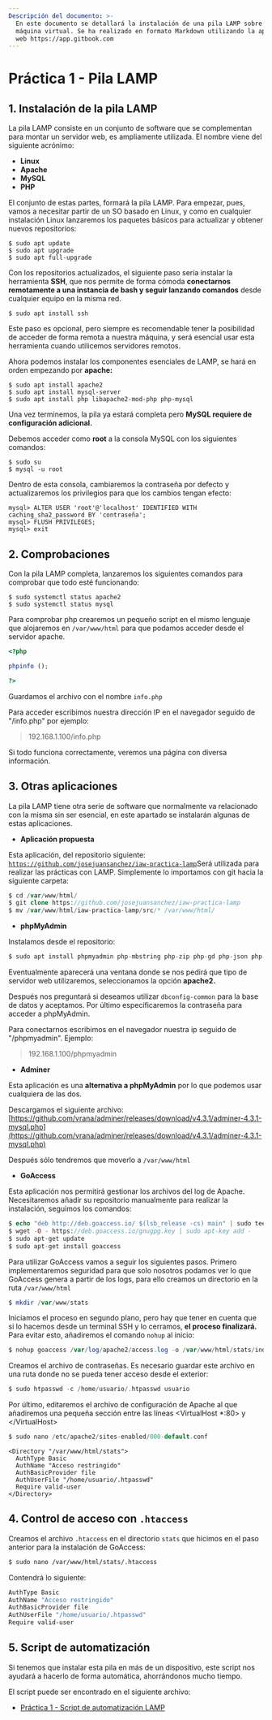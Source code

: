 ```yaml
---
Descripción del documento: >-
  En este documento se detallará la instalación de una pila LAMP sobre una
  máquina virtual. Se ha realizado en formato Markdown utilizando la aplicación
  web https://app.gitbook.com
---
```


# Práctica 1 - Pila LAMP

## 1. Instalación de la pila LAMP

La pila LAMP consiste en un conjunto de software que se complementan para montar un servidor web, es ampliamente utilizada. El nombre viene del siguiente acrónimo:

* **Linux**
* **Apache**
* **MySQL**
* **PHP**

El conjunto de estas partes, formará la pila LAMP. Para empezar, pues, vamos a necesitar partir de un SO basado en Linux, y como en cualquier instalación Linux lanzaremos los paquetes básicos para actualizar y obtener nuevos repositorios:

```text
$ sudo apt update
$ sudo apt upgrade
$ sudo apt full-upgrade
```

Con los repositorios actualizados, el siguiente paso sería instalar la herramienta **SSH**, que nos permite de forma cómoda **conectarnos remotamente a una instancia de bash y seguir lanzando comandos** desde cualquier equipo en la misma red.

```text
$ sudo apt install ssh
```

Este paso es opcional, pero siempre es recomendable tener la posibilidad de acceder de forma remota a nuestra máquina, y será esencial usar esta herramienta cuando utilicemos servidores remotos.

Ahora podemos instalar los componentes esenciales de LAMP, se hará en orden empezando por **apache:**

```text
$ sudo apt install apache2
$ sudo apt install mysql-server
$ sudo apt install php libapache2-mod-php php-mysql
```

Una vez terminemos, la pila ya estará completa pero **MySQL requiere de configuración adicional.**

Debemos acceder como **root** a la consola MySQL con los siguientes comandos:

```text
$ sudo su
$ mysql -u root
```

Dentro de esta consola, cambiaremos la contraseña por defecto y actualizaremos los privilegios para que los cambios tengan efecto:

```text
mysql> ALTER USER 'root'@'localhost' IDENTIFIED WITH caching_sha2_password BY 'contraseña';
mysql> FLUSH PRIVILEGES;
mysql> exit
```

## 2. Comprobaciones

Con la pila LAMP completa, lanzaremos los siguientes comandos para comprobar que todo esté funcionando:

```text
$ sudo systemctl status apache2
$ sudo systemctl status mysql
```

Para comprobar php crearemos un pequeño script en el mismo lenguaje que alojaremos en `/var/www/html` para que podamos acceder desde el servidor apache.

```php
<?php

phpinfo ();

?>
```

Guardamos el archivo con el nombre `info.php`

Para acceder escribimos nuestra dirección IP en el navegador seguido de "/info.php" por ejemplo:

> 192.168.1.100/info.php

Si todo funciona correctamente, veremos una página con diversa información.

## 3. Otras aplicaciones

La pila LAMP tiene otra serie de software que normalmente va relacionado con la misma sin ser esencial, en este apartado se instalarán algunas de estas aplicaciones.

* **Aplicación propuesta**

Esta aplicación, del repositorio siguiente: [`https://github.com/josejuansanchez/iaw-practica-lamp`](https://github.com/josejuansanchez/iaw-practica-lamp)Será utilizada para realizar las prácticas con LAMP. Simplemente lo importamos con git hacia la siguiente carpeta:

```php
$ cd /var/www/html/
$ git clone https://github.com/josejuansanchez/iaw-practica-lamp
$ mv /var/www/html/iaw-practica-lamp/src/* /var/www/html/
```

* **phpMyAdmin**

Instalamos desde el repositorio:

```php
$ sudo apt install phpmyadmin php-mbstring php-zip php-gd php-json php-curl
```

Eventualmente aparecerá una ventana donde se nos pedirá que tipo de servidor web utilizaremos, seleccionamos la opción **apache2.**

Después nos preguntará si deseamos utilizar `dbconfig-common` para la base de datos y aceptamos. Por último especificaremos la contraseña para acceder a phpMyAdmin.

Para conectarnos escribimos en el navegador nuestra ip seguido de "/phpmyadmin". Ejemplo:

> 192.168.1.100/phpmyadmin

* **Adminer**

Esta aplicación es una **alternativa a phpMyAdmin** por lo que podemos usar cualquiera de las dos.

Descargamos el siguiente archivo: [https://github.com/vrana/adminer/releases/download/v4.3.1/adminer-4.3.1-mysql.php](https://github.com/vrana/adminer/releases/download/v4.3.1/adminer-4.3.1-mysql.php)

Después sólo tendremos que moverlo a `/var/www/html`

* **GoAccess**

Esta aplicación nos permitirá gestionar los archivos del log de Apache. Necesitaremos añadir su repositorio manualmente para realizar la instalación, seguimos los comandos:

```php
$ echo "deb http://deb.goaccess.io/ $(lsb_release -cs) main" | sudo tee -a /etc/apt/sources.list.d/goaccess.list
$ wget -O - https://deb.goaccess.io/gnugpg.key | sudo apt-key add -
$ sudo apt-get update
$ sudo apt-get install goaccess
```

Para utilizar GoAccess vamos a seguir los siguientes pasos. Primero implementaremos seguridad para que solo nosotros podamos ver lo que GoAccess genera a partir de los logs, para ello creamos un directorio en la ruta `/var/www/html`

```php
$ mkdir /var/www/stats
```

Iniciamos el proceso en segundo plano, pero hay que tener en cuenta que si lo hacemos desde un terminal SSH y lo cerramos, **el proceso finalizará.** Para evitar esto, añadiremos el comando `nohup` al inicio:

```php
$ nohup goaccess /var/log/apache2/access.log -o /var/www/html/stats/index.html --log-format=COMBINED --real-time-html &
```

Creamos el archivo de contraseñas. Es necesario guardar este archivo en una ruta donde no se pueda tener acceso desde el exterior:

```php
$ sudo htpasswd -c /home/usuario/.htpasswd usuario
```

Por último, editaremos el archivo de configuración de Apache al que añadiremos una pequeña sección entre las líneas &lt;VirtualHost \*:80&gt; y &lt;/VirtualHost&gt;

```php
$ sudo nano /etc/apache2/sites-enabled/000-default.conf
```

```text
<Directory "/var/www/html/stats">
  AuthType Basic
  AuthName "Acceso restringido"
  AuthBasicProvider file
  AuthUserFile "/home/usuario/.htpasswd"
  Require valid-user
</Directory>
```

## 4. Control de acceso con `.htaccess`

Creamos el archivo `.htaccess` en el directorio `stats` que hicimos en el paso anterior para la instalación de GoAccess:

```bash
$ sudo nano /var/www/html/stats/.htaccess
```

Contendrá lo siguiente:

```bash
AuthType Basic
AuthName "Acceso restringido"
AuthBasicProvider file
AuthUserFile "/home/usuario/.htpasswd"
Require valid-user
```

## 5. Script de automatización

Si tenemos que instalar esta pila en más de un dispositivo, este script nos ayudará a hacerlo de forma automática, ahorrándonos mucho tiempo.

El script puede ser encontrado en el siguiente archivo:

* [Práctica 1 - Script de automatización LAMP](script-de-automatizacion-lamp.md)

